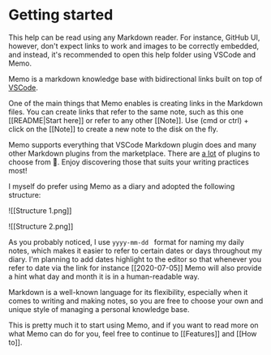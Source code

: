 # Getting started

This help can be read using any Markdown reader. For instance, GitHub UI, however, don't expect links to work and images to be correctly embedded, and instead, it's recommended to open this help folder using VSCode and Memo.

Memo is a markdown knowledge base with bidirectional links built on top of [VSCode](https://github.com/microsoft/vscode).

One of the main things that Memo enables is creating links in the Markdown files. You can create links that refer to the same note, such as this one [[README|Start here]] or refer to any other [[Note]]. Use (cmd or ctrl) + click on the [[Note]] to create a new note to the disk on the fly.

Memo supports everything that VSCode Markdown plugin does and many other Markdown plugins from the marketplace. There are [a lot](https://marketplace.visualstudio.com/search?term=tag%3Amarkdown&target=VSCode&category=All%20categories&sortBy=Relevance) of plugins to choose from 🙂. Enjoy discovering those that suits your writing practices most!

I myself do prefer using Memo as a diary and adopted the following structure:

![[Structure 1.png]]

![[Structure 2.png]]

As you probably noticed, I use `yyyy-mm-dd ` format for naming my daily notes, which makes it easier to refer to certain dates or days throughout my diary. I'm planning to add dates highlight to the editor so that whenever you refer to date via the link for instance [[2020-07-05]] Memo will also provide a hint what day and month it is in a human-readable way.

Markdown is a well-known language for its flexibility, especially when it comes to writing and making notes, so you are free to choose your own and unique style of managing a personal knowledge base.

This is pretty much it to start using Memo, and if you want to read more on what Memo can do for you, feel free to continue to [[Features]] and [[How to]].
